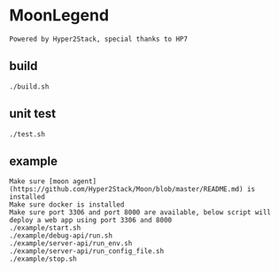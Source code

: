 # MoonLegend
    Powered by Hyper2Stack, special thanks to HP7

## build
    ./build.sh

## unit test
    ./test.sh

## example
    Make sure [moon agent](https://github.com/Hyper2Stack/Moon/blob/master/README.md) is installed
    Make sure docker is installed
    Make sure port 3306 and port 8000 are available, below script will deploy a web app using port 3306 and 8000
    ./example/start.sh
    ./example/debug-api/run.sh
    ./example/server-api/run_env.sh 
    ./example/server-api/run_config_file.sh
    ./example/stop.sh
